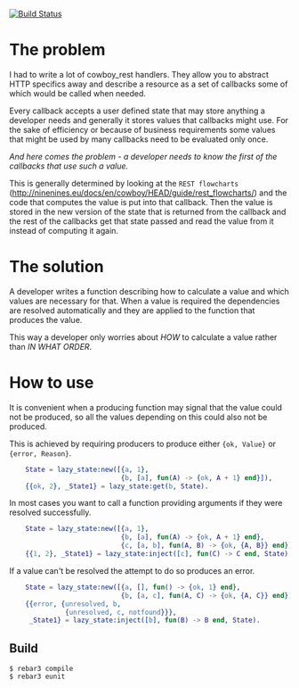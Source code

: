[![Build Status](https://travis-ci.org/RumataEstor/lazy_state.svg?branch=master)](https://travis-ci.org/RumataEstor/lazy_state)


The problem
=====

I had to write a lot of cowboy_rest handlers. They allow you to abstract HTTP
specifics away and describe a resource as a set of callbacks some of which
would be called when needed.

Every callback accepts a user defined state that may store anything a developer
needs and generally it stores values that callbacks might use. For the sake of
efficiency or because of business requirements some values that might be used by
many callbacks need to be evaluated only once.

*And here comes the problem - a developer needs to know the first of the
callbacks that use such a value.*

This is generally determined by looking at the `REST flowcharts`
(http://ninenines.eu/docs/en/cowboy/HEAD/guide/rest_flowcharts/)
and the code that computes the value is put into that callback.
Then the value is stored in the new version of the state that is returned from
the callback and the rest of the callbacks get that state passed and read the
value from it instead of computing it again.

The solution
====

A developer writes a function describing how to calculate a value and which
values are necessary for that. When a value is required the dependencies are
resolved automatically and they are applied to the function that produces the
value.

This way a developer only worries about *HOW* to calculate a value rather than
*IN WHAT ORDER*.

How to use
=====

It is convenient when a producing function may signal that the value could not
be produced, so all the values depending on this could also not be produced.

This is achieved by requiring producers to produce either `{ok, Value}` or
`{error, Reason}`.

```erlang
    State = lazy_state:new([{a, 1},
                            {b, [a], fun(A) -> {ok, A + 1} end}]),
    {{ok, 2}, _State1} = lazy_state:get(b, State).
```

In most cases you want to call a function providing arguments if they were
resolved successfully.

```erlang
    State = lazy_state:new([{a, 1},
                            {b, [a], fun(A) -> {ok, A + 1} end},
                            {c, [a, b], fun(A, B) -> {ok, {A, B}} end}]),
    {{1, 2}, _State1} = lazy_state:inject([c], fun(C) -> C end, State).
```

If a value can't be resolved the attempt to do so produces an error.

```erlang
    State = lazy_state:new([{a, [], fun() -> {ok, 1} end},
                            {b, [a, c], fun(A, C) -> {ok, {A, C}} end}]),
    {{error, {unresolved, b,
              {unresolved, c, notfound}}},
     _State1} = lazy_state:inject([b], fun(B) -> B end, State).
```

Build
-----

    $ rebar3 compile
    $ rebar3 eunit
